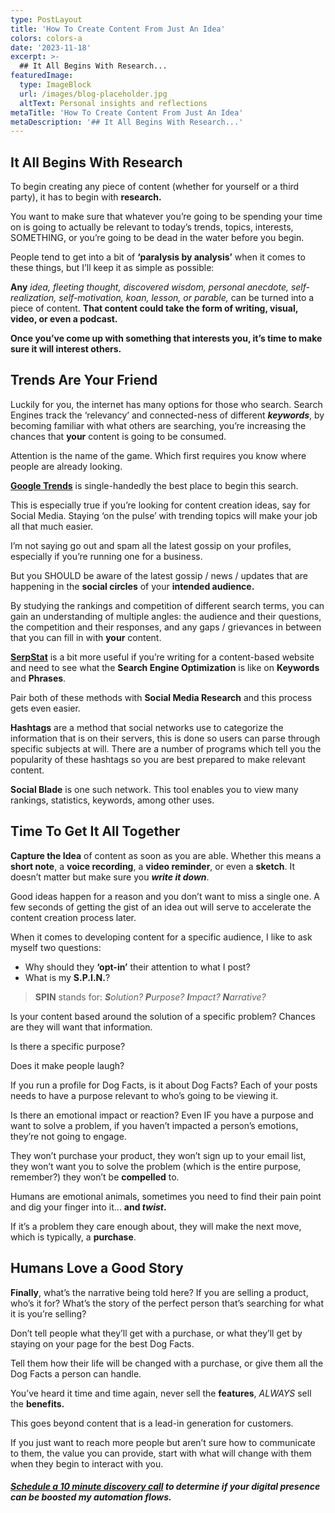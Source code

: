 ```yaml
---
type: PostLayout
title: 'How To Create Content From Just An Idea'
colors: colors-a
date: '2023-11-18'
excerpt: >-
  ## It All Begins With Research...
featuredImage:
  type: ImageBlock
  url: /images/blog-placeholder.jpg
  altText: Personal insights and reflections
metaTitle: 'How To Create Content From Just An Idea'
metaDescription: '## It All Begins With Research...'
---
```


## It All Begins With Research

To begin creating any piece of content (whether for yourself or a third party), it has to begin with **research.**

You want to make sure that whatever you’re going to be spending your time on is going to actually be relevant to today’s trends, topics, interests, SOMETHING, or you’re going to be dead in the water before you begin.

People tend to get into a bit of **‘paralysis by analysis’** when it comes to these things, but I’ll keep it as simple as possible:

**Any** _idea, fleeting thought, discovered wisdom, personal anecdote, self-realization, self-motivation, koan, lesson, or parable,_ can be turned into a piece of content. **That content could take the form of writing, visual, video, or even a podcast.**

**Once you’ve come up with something that interests you, it’s time to make sure it will interest others.**

## Trends Are Your Friend

Luckily for you, the internet has many options for those who search. Search Engines track the ‘relevancy’ and connected-ness of different **_keywords_**, by becoming familiar with what others are searching, you’re increasing the chances that **your** content is going to be consumed.

Attention is the name of the game. Which first requires you know where people are already looking.

[**Google Trends**](https://l.facebook.com/l.php?u=http%3A%2F%2Ftrends.google.com%2F%3Ffbclid%3DIwAR16IBHU9Swl2Q6myxqMi7KFSPTHNE79mjbMKo5G7N-PzUIiDH5yLM3eKZ4&h=AT0vJLXp23ytlFuWjhIQqc9muRJirslnENuU_TMrDXA0e9FfR-mHxRzNZseQkFlYpKxGiaYgcwUfyovpQSq1gCUzln9eyK63vSsf2N0qpc15oG5aAkY7SJQZq62D2rSn-gVBxjVaAepaBCwxsLvq7Q) is single-handedly the best place to begin this search.

This is especially true if you’re looking for content creation ideas, say for Social Media. Staying ‘on the pulse’ with trending topics will make your job all that much easier.

I’m not saying go out and spam all the latest gossip on your profiles, especially if you’re running one for a business.

But you SHOULD be aware of the latest gossip / news / updates that are happening in the **social circles** of your **intended audience.**

By studying the rankings and competition of different search terms, you can gain an understanding of multiple angles: the audience and their questions, the competition and their responses, and any gaps / grievances in between that you can fill in with **your** content.

[**SerpStat**](https://serpstat.com/) is a bit more useful if you’re writing for a content-based website and need to see what the **Search Engine Optimization** is like on **Keywords** and **Phrases**.

Pair both of these methods with **Social Media Research** and this process gets even easier.

**Hashtags** are a method that social networks use to categorize the information that is on their servers, this is done so users can parse through specific subjects at will. There are a number of programs which tell you the popularity of these hashtags so you are best prepared to make relevant content.

**Social Blade** is one such network. This tool enables you to view many rankings, statistics, keywords, among other uses.

## Time To Get It All Together

**Capture the Idea** of content as soon as you are able. Whether this means a **short note**, a **voice recording**, a **video reminder**, or even a **sketch**. It doesn’t matter but make sure you **_write it down_**.

Good ideas happen for a reason and you don’t want to miss a single one. A few seconds of getting the gist of an idea out will serve to accelerate the content creation process later.

When it comes to developing content for a specific audience, I like to ask myself two questions:

-   Why should they **‘opt-in’** their attention to what I post?
-   What is my **S.P.I.N.**?

> **SPIN** stands for: **_S_**_olution?_ **_P_**_urpose?_ **_I_**_mpact?_ **_N_**_arrative?_

Is your content based around the solution of a specific problem? Chances are they will want that information.

Is there a specific purpose?

Does it make people laugh?

If you run a profile for Dog Facts, is it about Dog Facts? Each of your posts needs to have a purpose relevant to who’s going to be viewing it.

Is there an emotional impact or reaction? Even IF you have a purpose and want to solve a problem, if you haven’t impacted a person’s emotions, they’re not going to engage.

They won’t purchase your product, they won’t sign up to your email list, they won’t want you to solve the problem (which is the entire purpose, remember?) they won’t be **compelled** to.

Humans are emotional animals, sometimes you need to find their pain point and dig your finger into it... **and _twist_.**

If it’s a problem they care enough about, they will make the next move, which is typically, a **purchase**.

## Humans Love a Good Story

**Finally**, what’s the narrative being told here? If you are selling a product, who’s it for? What’s the story of the perfect person that’s searching for what it is you’re selling?

Don’t tell people what they’ll get with a purchase, or what they’ll get by staying on your page for the best Dog Facts.

Tell them how their life will be changed with a purchase, or give them all the Dog Facts a person can handle.

You’ve heard it time and time again, never sell the **features**, _ALWAYS_ sell the **benefits.**

This goes beyond content that is a lead-in generation for customers.

If you just want to reach more people but aren’t sure how to communicate to them, the value you can provide, start with what will change with them when they begin to interact with you.

#### [_Schedule a 10 minute discovery call_](https://calendly.com/subtlebodhi/10-min?month=2021-02) _to determine if your digital presence can be boosted my automation flows._